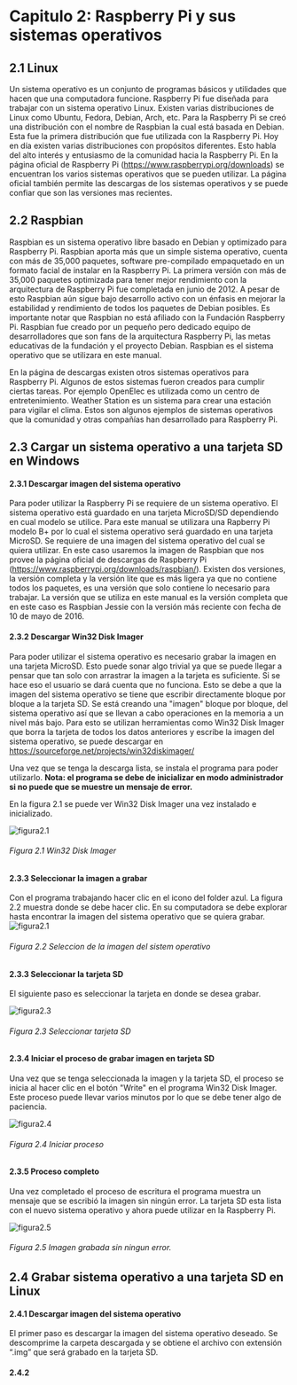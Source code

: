 # Capitulo 2: Raspberry Pi y sus sistemas operativos


## 2.1 Linux

Un sistema operativo es un conjunto de programas básicos y utilidades que hacen que una computadora funcione.  Raspberry Pi fue diseñada para trabajar con un sistema operativo Linux. Existen varias distribuciones de Linux como Ubuntu, Fedora, Debian, Arch, etc.  Para la Raspberry Pi se creó una distribución con el nombre de Raspbian la cual está basada en Debian.  Esta fue la primera distribución que fue utilizada con la Raspberry Pi.  Hoy en día existen varias distribuciones con propósitos diferentes.  Esto habla del alto interés y entusiasmo de la comunidad hacia la Raspberry Pi.  En la página oficial de Raspberry Pi (https://www.raspberrypi.org/downloads) se encuentran los varios sistemas operativos que se pueden utilizar. La página oficial también permite las descargas de los sistemas operativos y se puede confiar que son las versiones mas recientes.    


## 2.2 Raspbian 
Raspbian es un sistema operativo libre basado en Debian y optimizado para Raspberry Pi.  Raspbian aporta más que un simple sistema operativo, cuenta con más de 35,000 paquetes, software pre-compilado empaquetado en un formato facial de instalar en la Raspberry Pi.  La primera versión con más de 35,000 paquetes optimizada para tener mejor rendimiento con la arquitectura de Raspberry Pi fue completada en junio de 2012.  A pesar de esto Raspbian aún sigue bajo desarrollo activo con un énfasis en mejorar la estabilidad y rendimiento de todos los paquetes de Debian posibles.  Es importante notar que Raspbian no está afiliado con la Fundación Raspberry Pi.  Raspbian fue creado por un pequeño pero dedicado equipo de desarrolladores que son fans de la arquitectura Raspberry Pi, las metas educativas de la fundación y el proyecto Debian. Raspbian es el sistema operativo que se utilizara en este manual.

En la página de descargas existen otros sistemas operativos para Raspberry Pi.  Algunos de estos sistemas fueron creados para cumplir ciertas tareas.  Por ejemplo OpenElec es utilizada como un centro de entretenimiento.  Weather Station es un sistema para crear una estación para vigilar el clima.  Estos son algunos ejemplos de sistemas operativos que la comunidad y otras compañías han desarrollado para Raspberry Pi.

## 2.3 Cargar un sistema operativo a una tarjeta SD en Windows

 
#### 2.3.1  Descargar imagen del sistema operativo

Para poder utilizar la Raspberry Pi se requiere de un sistema operativo.  El sistema operativo está guardado en una tarjeta MicroSD/SD dependiendo en cual modelo se utilice.  Para este manual se utilizara  una Rapberry Pi modelo B+ por lo cual el sistema operativo será guardado en una tarjeta MicroSD.  Se requiere de una imagen del sistema operativo del cual se quiera utilizar. En este caso usaremos la imagen de Raspbian que nos provee la página oficial de descargas de Raspberry Pi (https://www.raspberrypi.org/downloads/raspbian/).  Existen dos versiones, la versión completa y la versión lite que es más ligera ya que no contiene todos los paquetes, es una versión que solo contiene lo necesario para trabajar.  La versión que se utiliza en este manual es la versión completa que en este caso es Raspbian Jessie con la versión más reciente con fecha de 10 de mayo de 2016.

#### 2.3.2  Descargar Win32 Disk Imager

Para poder utilizar el sistema operativo es necesario grabar la imagen en una tarjeta MicroSD. Esto puede sonar algo trivial ya que se puede llegar a pensar que tan solo con arrastrar la imagen a la tarjeta es suficiente.  Si se hace eso el usuario se dará cuenta que no funciona.  Esto se debe a que la imagen del sistema operativo se tiene que escribir directamente bloque por bloque a la tarjeta SD. Se está creando una "imagen"  bloque por bloque, del sistema operativo así que se llevan a cabo operaciones en la memoria a un nivel más bajo.  Para esto se utilizan herramientas como Win32 Disk Imager que borra la tarjeta de todos los datos anteriores y escribe la imagen del sistema operativo, se puede descargar en https://sourceforge.net/projects/win32diskimager/ 

Una vez que se tenga la descarga lista, se instala el programa para poder utilizarlo.  **Nota: el programa se debe de inicializar en modo administrador si no puede que se muestre un mensaje de error.**

En la figura 2.1 se puede ver Win32 Disk Imager una vez instalado e inicializado.

![figura2.1](images/fig21.jpg)
###### Figura 2.1 Win32 Disk Imager

#### 2.3.3 Seleccionar la imagen a grabar

Con el programa trabajando hacer clic en el icono del folder azul.  La figura 2.2 muestra donde se debe hacer clic. En su computadora se debe explorar hasta encontrar la imagen del sistema operativo que se quiera grabar.
![figura2.1](images/fig22.jpg)
###### Figura 2.2 Seleccion de la imagen del sistem operativo

#### 2.3.3 Seleccionar la tarjeta SD

El siguiente paso es seleccionar la tarjeta en donde se desea grabar.

![figura2.3](images/fig23.jpg)
###### Figura 2.3 Seleccionar tarjeta SD

#### 2.3.4  Iniciar el proceso de grabar imagen en tarjeta SD

Una vez que se tenga seleccionada la imagen y la tarjeta SD, el proceso se inicia al hacer clic en el botón "Write" en el programa Win32 Disk Imager.  Este proceso puede llevar varios minutos por lo que se debe tener algo de paciencia.

![figura2.4](images/fig24.jpg)
###### Figura 2.4 Iniciar proceso

#### 2.3.5 Proceso completo

Una vez completado el proceso de escritura el programa muestra un mensaje que se escribió la imagen sin ningún error.  La tarjeta SD esta lista con el nuevo sistema operativo y ahora puede utilizar en la Raspberry Pi.

![figura2.5](images/fig25.jpg)
###### Figura 2.5 Imagen grabada sin ningun error.

## 2.4 Grabar sistema operativo a una tarjeta SD en Linux


#### 2.4.1 Descargar imagen del sistema operativo

El primer paso es descargar la imagen del sistema operativo deseado.  Se descomprime la carpeta descargada y se obtiene el archivo con extensión  “.img” que será grabado en la tarjeta SD.   

#### 2.4.2